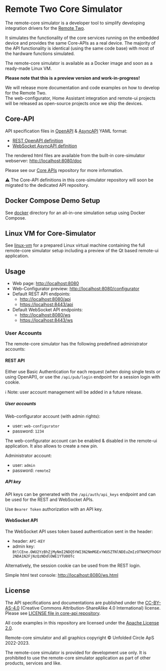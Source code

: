 # Remote Two Core Simulator

The remote-core simulator is a developer tool to simplify developing integration drivers for the [Remote Two](https://www.unfoldedcircle.com/).

It simulates the functionality of the core services running on the embedded device and provides the same Core-APIs
as a real device. The majority of the API functionality is identical (using the same code base) with most of the
hardware functions simulated.

The remote-core simulator is available as a Docker image and soon as a ready-made Linux VM.

**Please note that this is a preview version and work-in-progress!**

We will release more documentation and code examples on how to develop for the Remote Two.  
The web-configurator, Home Assistant integration and remote-ui projects will be released as open-source projects once we ship the devices.

## Core-API

API specification files in [OpenAPI](https://swagger.io/specification/) & [AsyncAPI](https://www.asyncapi.com/)
YAML format:

- [REST OpenAPI definition](core-api/rest/openapi.yaml)
- [WebSocket AsyncAPI definition](core-api/websocket/asyncapi.yaml)

The rendered html files are available from the built-in core-simulator webserver: <http://localhost:8080/doc>

Please see our [Core APIs](https://github.com/unfoldedcircle/core-api) repository for more information.

⚠️ The Core-API definitions in this core-simulator repository will soon be migrated to the dedicated API repository.

## Docker Compose Demo Setup

See [docker](docker) directory for an all-in-one simulation setup using Docker Compose.

## Linux VM for Core-Simulator

See [linux-vm](linux-vm) for a prepared Linux virtual machine containing the full remote-core simulator setup including
a preview of the Qt based remote-ui application.

## Usage

- Web page: <http://localhost:8080>
- Web-Configurator preview: <http://localhost:8080/configurator>
- Default REST API endpoints:
  - <http://localhost:8080/api>
  - <https://localhost:8443/api>
- Default WebSocket API endpoints:
  - <http://localhost:8080/ws>
  - <https://localhost:8443/ws>

### User Accounts

The remote-core simulator has the following predefined administrator accounts:

#### REST API

Either use Basic Authentication for each request (when doing single tests or using OpenAPI), or use the `/api/pub/login`
endpoint for a session login with cookie.

ℹ️ Note: user account management will be added in a future release.

##### User accounts

Web-configurator account (with admin rights):
- user: `web-configurator`
- password: `1234`

The web-configurator account can be enabled & disabled in the remote-ui application. It also allows to create a new pin.

Administrator account:
- user: `admin`
- password: `remote2`

##### API key

API keys can be generated with the `/api/auth/api_keys` endpoint and can be used for the REST and WebSocket APIs.

Use `Bearer Token` authorization with an API key.

#### WebSocket API

The WebSocket API uses token based authentication sent in the header:

- header: `API-KEY`
- admin key: `BtlCEne.OWU2YzBhZjMyNmI2NDQ5YWI3N2NmMGExYWU5ZTNlNDEuZmIzOTNkM2FhOGY2NDA1N2FjNzQzNDdlOWE1YTU0OTc`

Alternatively, the session cookie can be used from the REST login.

Simple html test console: <http://localhost:8080/ws.html>

## License

The API specifications and documentations are published under the [CC-BY-AS-4.0](https://creativecommons.org/licenses/by-sa/4.0/)
(Creative Commons Attribution-ShareAlike 4.0 International) license.  
Please see [LICENSE file in core-api repository](https://github.com/unfoldedcircle/core-api/blob/main/LICENSE).  

All code examples in this repository are licensed under the [Apache License 2.0](https://www.apache.org/licenses/LICENSE-2.0).  

Remote-core simulator and all graphics copyright © Unfolded Circle ApS 2022-2023.

The remote-core simulator is provided for development use only. It is prohibited to use the remote-core simulator
application as part of other products, services and like.
 